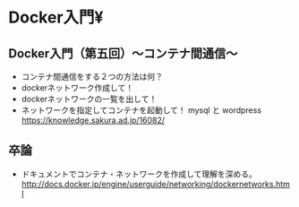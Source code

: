# Docker入門¥
## Docker入門（第五回）〜コンテナ間通信〜
- コンテナ間通信をする２つの方法は何？
- dockerネットワーク作成して！
- dockerネットワークの一覧を出して！
- ネットワークを指定してコンテナを起動して！ mysql と wordpress
https://knowledge.sakura.ad.jp/16082/

## 卒論
- ドキュメントでコンテナ・ネットワークを作成して理解を深める。
http://docs.docker.jp/engine/userguide/networking/dockernetworks.html